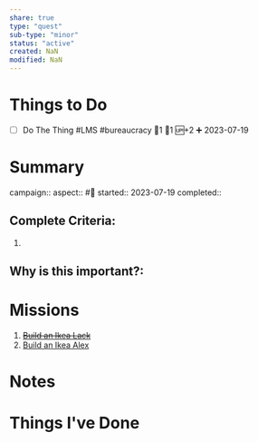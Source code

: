 ```yaml
---
share: true
type: "quest"
sub-type: "minor"
status: "active"
created: NaN 
modified: NaN
---
```

 
 
# Things to Do
- [ ] Do The Thing #LMS #bureaucracy 🍅1 🥄1 🆙+2 ➕ 2023-07-19 
# Summary
campaign:: 
aspect:: #🔨
started:: 2023-07-19
completed::
## Complete Criteria:
1. 

## Why is this important?:

# Missions
1. ~~[Build an Ikea Lack](./Build%20an%20Ikea%20Lack.md)~~
2. [Build an Ikea Alex](./Build%20an%20Ikea%20Alex.md)

# Notes

# Things I've Done